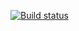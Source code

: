 [![Build status](https://ci.appveyor.com/api/projects/status/n37irexvpn9emg65/branch/main?svg=true)](https://ci.appveyor.com/projegitct/StevoTheRad/ci/branch/main)